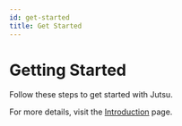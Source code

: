 ```yaml
---
id: get-started
title: Get Started
---
```


# Getting Started

Follow these steps to get started with Jutsu.

For more details, visit the [Introduction](./introduction.md) page.
